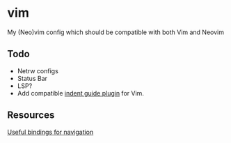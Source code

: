 # vim
My (Neo)vim config which should be compatible with both Vim and Neovim

## Todo
- Netrw configs
- Status Bar
- LSP?
- Add compatible [indent guide plugin](https://github.com/Yggdroot/indentLine) for Vim.

## Resources
[Useful bindings for navigation](https://stackoverflow.com/questions/16082991/vim-switching-between-files-rapidly-using-vanilla-vim-no-plugins/16084326#16084326)
